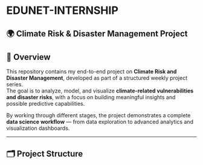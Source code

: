 # EDUNET-INTERNSHIP

## 🌍 Climate Risk & Disaster Management Project

## 📌 Overview
This repository contains my end-to-end project on **Climate Risk and Disaster Management**, developed as part of a structured weekly project series.  
The goal is to analyze, model, and visualize **climate-related vulnerabilities and disaster risks**, with a focus on building meaningful insights and possible predictive capabilities.  

By working through different stages, the project demonstrates a complete **data science workflow** — from data exploration to advanced analytics and visualization dashboards.  

---

## 🗂️ Project Structure
